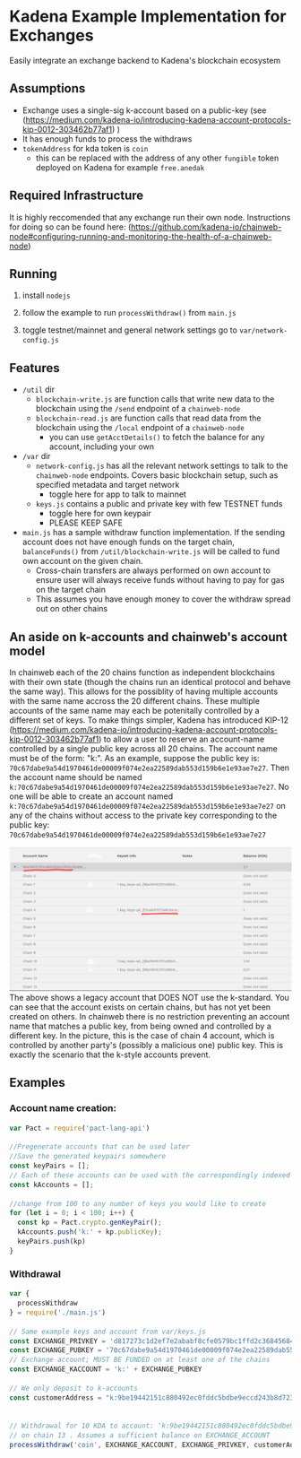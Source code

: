 # Kadena Example Implementation for Exchanges

Easily integrate an exchange backend to Kadena's blockchain ecosystem

## Assumptions

- Exchange uses a single-sig k-account based on a public-key (see
  (https://medium.com/kadena-io/introducing-kadena-account-protocols-kip-0012-303462b77af1) )
- It has enough funds to process the withdraws
- `tokenAddress` for kda token is `coin`
  - this can be replaced with the address of any other `fungible` token deployed on Kadena for example `free.anedak`

## Required Infrastructure
It is highly reccomended that any exchange run their own node. Instructions for doing so can be
found here: (https://github.com/kadena-io/chainweb-node#configuring-running-and-monitoring-the-health-of-a-chainweb-node)

## Running

1. install `nodejs`

2. follow the example to run `processWithdraw()` from `main.js`

3. toggle testnet/mainnet and general network settings go to `var/network-config.js`

## Features

- `/util` dir
  - `blockchain-write.js` are function calls that write new data to the blockchain using the `/send` endpoint of a `chainweb-node`
  - `blockchain-read.js` are function calls that read data from the blockchain using the `/local` endpoint of a `chainweb-node`
    - you can use `getAcctDetails()` to fetch the balance for any account, including your own
- `/var` dir
  - `network-config.js` has all the relevant network settings to talk to the `chainweb-node` endpoints. Covers basic blockchain setup, such as specified metadata and target network
    - toggle here for app to talk to mainnet
  - `keys.js` contains a public and private key with few TESTNET funds
    - toggle here for own keypair
    - PLEASE KEEP SAFE
- `main.js` has a sample withdraw function implementation. If the sending account does not have enough funds on the target chain, `balanceFunds()` from `/util/blockchain-write.js` will be called to fund own account on the given chain.
  - Cross-chain transfers are always performed on own account to ensure user will always receive funds without having to pay for gas on the target chain
  - This assumes you have enough money to cover the withdraw spread out on other chains

## An aside on k-accounts and chainweb's account model
In chainweb each of the 20 chains function as independent blockchains with their own state
(though the chains run an identical protocol and behave the same way).
This allows for the possiblity of having multiple accounts with the same
name accross the 20 different chains. These multiple accounts of the same name may each be potenitally
controlled by a different set of keys. To make things simpler, Kadena has introduced KIP-12
(https://medium.com/kadena-io/introducing-kadena-account-protocols-kip-0012-303462b77af1) to allow a
user to reserve an account-name controlled by a single public key across all 20 chains. The account
name must be of the form: "k:<public-key>". As an example, suppose the public key is: `70c67dabe9a54d1970461de00009f074e2ea22589dab553d159b6e1e93ae7e27`. 
Then the account name should be named `k:70c67dabe9a54d1970461de00009f074e2ea22589dab553d159b6e1e93ae7e27`. No one will
be able to create an account named `k:70c67dabe9a54d1970461de00009f074e2ea22589dab553d159b6e1e93ae7e27` on any of the
chains without access to the private key corresponding to the public key: `70c67dabe9a54d1970461de00009f074e2ea22589dab553d159b6e1e93ae7e27`


![Legacy-Account-Example](/docs/accounts-view.png)
The above shows a legacy account that DOES NOT use the k-standard. You can see that the account
exists on certain chains, but has not yet been created on others. In chainweb there is no
restriction preventing an account name that matches a public key, from being owned and controlled by
a different key. In the picture, this is the case of chain 4 account, which is controlled by another
party's (possibly a malicious one) public key. This is exactly the scenario that the k-style accounts prevent.


## Examples

### Account name creation:

```javascript
var Pact = require('pact-lang-api')

//Pregenerate accounts that can be used later
//Save the generated keypairs somewhere
const keyPairs = [];
// Each of these accounts can be used with the correspondingly indexed keypair
const kAccounts = [];

//change from 100 to any number of keys you would like to create
for (let i = 0; i < 100; i++) {
  const kp = Pact.crypto.genKeyPair();
  kAccounts.push('k:' + kp.publicKey);
  keyPairs.push(kp)
}
```

### Withdrawal
```javascript
var {
  processWithdraw
} = require('./main.js')

// Same example keys and account from var/keys.js
const EXCHANGE_PRIVKEY = 'd817273c1d2ef7e2ababf8cfe0579bc1ffd2c36845684a3ae4b3275e215b2080'
const EXCHANGE_PUBKEY = '70c67dabe9a54d1970461de00009f074e2ea22589dab553d159b6e1e93ae7e27'
// Exchange account; MUST BE FUNDED on at least one of the chains
const EXCHANGE_KACCOUNT = 'k:' + EXCHANGE_PUBKEY

// We only deposit to k-accounts
const customerAddress = "k:9be19442151c880492ec0fddc5bdbe9eccd243b8d723f4673b317f10b2e5d515"


// Withdrawal for 10 KDA to account: 'k:9be19442151c880492ec0fddc5bdbe9eccd243b8d723f4673b317f10b2e5d515
// on chain 13 . Assumes a sufficient balance on EXCHANGE_ACCOUNT
processWithdraw('coin', EXCHANGE_KACCOUNT, EXCHANGE_PRIVKEY, customerAddress, 10, "13").then((res) => console.log(res))
```

